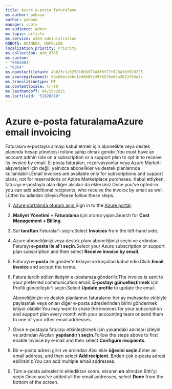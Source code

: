 ```yaml
---
title: Azure e-posta faturalama
ms.author: pebaum
author: pebaum
manager: scotv
ms.audience: Admin
ms.topic: article
ms.service: o365-administration
ROBOTS: NOINDEX, NOFOLLOW
localization_priority: Priority
ms.collection: Adm_O365
ms.custom:
- "9003801"
- "6864"
ms.openlocfilehash: 4b023c1a529618b89794360f27f0204fdf029225
ms.sourcegitcommit: 8bc60ec34bc1e40685e3976576e04a2623f63a7c
ms.translationtype: MT
ms.contentlocale: tr-TR
ms.lasthandoff: 04/15/2021
ms.locfileid: "51820810"
---
```

# <a name="azure-email-invoicing"></a><span data-ttu-id="05015-102">Azure e-posta faturalama</span><span class="sxs-lookup"><span data-stu-id="05015-102">Azure email invoicing</span></span>

<span data-ttu-id="05015-103">Faturasını e-postayla almayı kabul etmek için abonelikte veya destek planında hesap yöneticisi rolüne sahip olmak gerekir.</span><span class="sxs-lookup"><span data-stu-id="05015-103">You must have an account admin role on a subscription or a support plan to opt in to receive its invoice by email.</span></span> <span data-ttu-id="05015-104">E-posta faturaları, rezervasyonlar veya Azure Marketi alışverişleri için değil, yalnızca abonelikler ve destek planlarında kullanılabilir.</span><span class="sxs-lookup"><span data-stu-id="05015-104">Email invoices are available only for subscriptions and support plans, not for reservations or Azure Marketplace purchases.</span></span> <span data-ttu-id="05015-105">Kabul ettiyken, faturayı e-postayla alan diğer alıcıları da eklersiniz.</span><span class="sxs-lookup"><span data-stu-id="05015-105">Once you've opted-in you can add additional recipients, who receive the invoice by email as well.</span></span> <span data-ttu-id="05015-106">Lütfen bu adımları izleyin.</span><span class="sxs-lookup"><span data-stu-id="05015-106">Please follow these steps.</span></span>

1. <span data-ttu-id="05015-107">[Azure portalında oturum açın.](https://portal.azure.com/)</span><span class="sxs-lookup"><span data-stu-id="05015-107">Sign in to the [Azure portal](https://portal.azure.com/).</span></span>
2. <span data-ttu-id="05015-108">**Maliyet Yönetimi + Faturalama** için arama yapın.</span><span class="sxs-lookup"><span data-stu-id="05015-108">Search for **Cost Management + Billing**.</span></span>
3. <span data-ttu-id="05015-109">Sol **taraftan** Faturalar'ı seçin.</span><span class="sxs-lookup"><span data-stu-id="05015-109">Select **Invoices** from the left-hand side.</span></span>
4. <span data-ttu-id="05015-110">Azure aboneliğinizi veya destek planı aboneliğinizi seçin ve ardından Faturayı **e-posta ile al'ı seçin.**</span><span class="sxs-lookup"><span data-stu-id="05015-110">Select your Azure subscription or support plan subscription and then select **Receive invoice by email**.</span></span>
5. <span data-ttu-id="05015-111">Faturayı **e-posta** ile gönder'e tıklayın ve koşulları kabul edin.</span><span class="sxs-lookup"><span data-stu-id="05015-111">Click **Email invoice** and accept the terms.</span></span>
6. <span data-ttu-id="05015-112">Fatura tercih edilen iletişim e-postanıza gönderilir.</span><span class="sxs-lookup"><span data-stu-id="05015-112">The invoice is sent to your preferred communication email.</span></span> <span data-ttu-id="05015-113">**E-postayı güncelleştirmek** için Profili güncelleştir'i seçin.</span><span class="sxs-lookup"><span data-stu-id="05015-113">Select **Update profile** to update the email.</span></span>  

    <span data-ttu-id="05015-114">Aboneliğinizin ve destek planlarının faturalarını her ay muhasebe ekibiyle paylaşmak veya onları diğer e-posta adreslerinden birini göndermek istiyor olabilir.</span><span class="sxs-lookup"><span data-stu-id="05015-114">You may want to share the invoices for your subscription and support plan every month with your accounting team or send them to one of your other email addresses.</span></span>  

7. <span data-ttu-id="05015-115">Önce e-postayla faturayı etkinleştirmek için yukarıdaki adımları izleyin ve ardından Alıcıları  **yapılandır'ı seçin.**</span><span class="sxs-lookup"><span data-stu-id="05015-115">Follow the steps above to first enable invoice by e-mail and then select  **Configure recipients.**</span></span>
8. <span data-ttu-id="05015-116">Bir e-posta adresi girin ve ardından Alıcı ekle **öğesini seçin.**</span><span class="sxs-lookup"><span data-stu-id="05015-116">Enter an email address, and then select **Add recipient**.</span></span> <span data-ttu-id="05015-117">Birden çok e-posta adresi ebilirsiniz.</span><span class="sxs-lookup"><span data-stu-id="05015-117">You can add multiple email addresses.</span></span>
9. <span data-ttu-id="05015-118">Tüm e-posta adreslerini eklediktan sonra, ekranın **en** altından Bitti'yi seçin.</span><span class="sxs-lookup"><span data-stu-id="05015-118">Once you've added all the email addresses, select **Done** from the bottom of the screen.</span></span>
